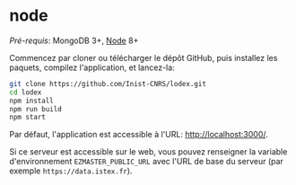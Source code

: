 # node

_Pré-requis_: MongoDB 3+, [Node](https://nodejs.org/) 8+

Commencez par cloner ou télécharger le dépôt GitHub, puis installez les paquets, compilez l'application, et lancez-la:

```bash
git clone https://github.com/Inist-CNRS/lodex.git
cd lodex
npm install
npm run build
npm start
```

Par défaut, l'application est accessible à l'URL: [http://localhost:3000/](http://localhost:3000/).

Si ce serveur est accessible sur le web, vous pouvez renseigner la variable d'environnement `EZMASTER_PUBLIC_URL` avec l'URL de base du serveur \(par exemple `https://data.istex.fr`\).

